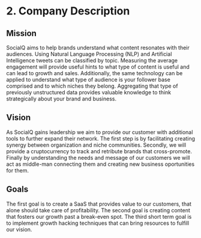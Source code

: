# 2. Company Description

## Mission

SocialQ aims to help brands understand what content resonates with their audiences.
Using Natural Language Processing (NLP) and Artificial Intelligence tweets can be classified by topic. 
Measuring the average engagement will provide useful hints to what type of content is useful and can lead to growth and sales.
Additionally, the same technology can be applied to understand what type of audience is your follower base comprised and to which niches they belong. 
Aggregating that type of previously unstructured data provides valuable knowledge to think strategically about your brand and business.

## Vision

As SocialQ gains leadership we aim to provide our customer with additional tools to further expand their network. 
The first step is by facilitating creating synergy between organization and niche communities.
Secondly, we will provide a cruptocurrency to track and retribute brands that cross-promote.
Finally by understanding the needs and message of our customers we will act as middle-man connecting them and creating new business oportunities for them.

## Goals

The first goal is to create a SaaS that provides value to our customers, that alone should take care of profitability.
The second goal is creating content that fosters our growth past a break-even spot.
The third short term goal is to implement growth hacking techniques that can bring resources to fulfill our vision.
